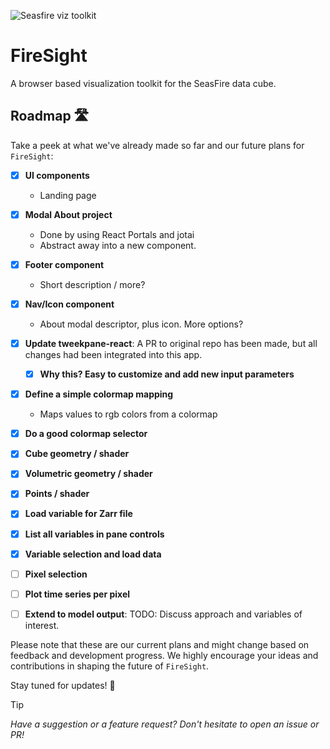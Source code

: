 ![Seasfire viz toolkit](/static/SeasFireApp.gif)

# FireSight
A browser based visualization toolkit for the SeasFire data cube.

## Roadmap 🛣️

Take a peek at what we've already made so far and our future plans for `FireSight`:

- [x] **UI components**
  - Landing page
- [x] **Modal About project**
  - Done by using React Portals and jotai
  - Abstract away into a new component.
- [x] **Footer component**
  - Short description / more?
- [x] **Nav/Icon component**
  - About modal descriptor, plus icon. More options? 
- [x] **Update tweekpane-react**: A PR to original repo has been made, but all changes had been integrated into this app.
  - [x] **Why this? Easy to customize and add new input parameters**
- [x] **Define a simple colormap mapping**
  - Maps values to rgb colors from a colormap
- [x] **Do a good colormap selector**
- [x] **Cube geometry / shader**
- [x] **Volumetric geometry / shader**
- [x] **Points / shader**
- [x] **Load variable for Zarr file**
- [x] **List all variables in pane controls**
- [x] **Variable selection and load data**
- [ ] **Pixel selection**
- [ ] **Plot time series per pixel**
- [ ] **Extend to model output**: TODO: Discuss approach and variables of interest.



Please note that these are our current plans and might change based on feedback and development progress. We highly encourage your ideas and contributions in shaping the future of `FireSight`.

Stay tuned for updates! 🚀

> [!TIP]
> _Have a suggestion or a feature request? Don't hesitate to open an issue or PR!_
